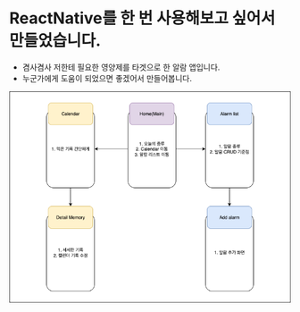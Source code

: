 # ReactNative를 한 번 사용해보고 싶어서 만들었습니다.

- 겸사겸사 저한테 필요한 영양제를 타겟으로 한 알람 앱입니다.
- 누군가에게 도움이 되었으면 좋겠어서 만들어봅니다.

![Potion Alarm Screen](rsc/images/potion_alarm_screen_flow.png)